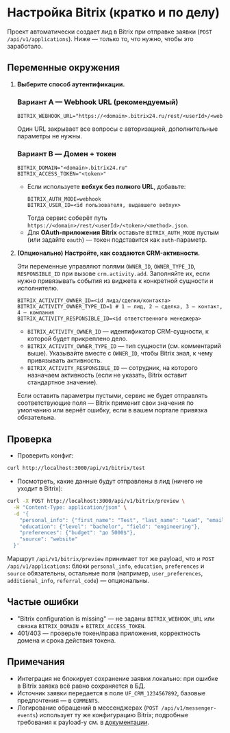 # Настройка Bitrix (кратко и по делу)

Проект автоматически создает лид в Bitrix при отправке заявки (`POST /api/v1/applications`). Ниже — только то, что нужно, чтобы это заработало.

## Переменные окружения

1. **Выберите способ аутентификации.**

   ### Вариант A — Webhook URL (рекомендуемый)
   ```env
   BITRIX_WEBHOOK_URL="https://<domain>.bitrix24.ru/rest/<userId>/<webhook_code>/"
   ```

   Один URL закрывает все вопросы с авторизацией, дополнительные параметры не нужны.

   ### Вариант B — Домен + токен
   ```env
   BITRIX_DOMAIN="<domain>.bitrix24.ru"
   BITRIX_ACCESS_TOKEN="<token>"
   ```

   - Если используете **вебхук без полного URL**, добавьте:
     ```env
     BITRIX_AUTH_MODE=webhook
     BITRIX_USER_ID=<id пользователя, выдавшего вебхук>
     ```
     Тогда сервис соберёт путь `https://<domain>/rest/<userId>/<token>/<method>.json`.
   - Для **OAuth-приложения Bitrix** оставьте `BITRIX_AUTH_MODE` пустым (или задайте `oauth`) — токен подставится как `auth`-параметр.

2. **(Опционально) Настройте, как создаются CRM-активности.**

   Эти переменные управляют полями `OWNER_ID`, `OWNER_TYPE_ID`, `RESPONSIBLE_ID` при вызове `crm.activity.add`. Заполняйте их, если нужно привязывать события из виджета к конкретной сущности и исполнителю.

   ```env
   BITRIX_ACTIVITY_OWNER_ID=<id лида/сделки/контакта>
   BITRIX_ACTIVITY_OWNER_TYPE_ID=1 # 1 — лид, 2 — сделка, 3 — контакт, 4 — компания
   BITRIX_ACTIVITY_RESPONSIBLE_ID=<id ответственного менеджера>
   ```

   - `BITRIX_ACTIVITY_OWNER_ID` — идентификатор CRM-сущности, к которой будет прикреплено дело.
   - `BITRIX_ACTIVITY_OWNER_TYPE_ID` — тип сущности (см. комментарий выше). Указывайте вместе с `OWNER_ID`, чтобы Bitrix знал, к чему привязывать активность.
   - `BITRIX_ACTIVITY_RESPONSIBLE_ID` — сотрудник, на которого назначаем активность (если не указать, Bitrix оставит стандартное значение).

   Если оставить параметры пустыми, сервис не будет отправлять соответствующие поля — Bitrix применит свои значения по умолчанию или вернёт ошибку, если в вашем портале привязка обязательна.

## Проверка

- Проверить конфиг:
```bash
curl http://localhost:3000/api/v1/bitrix/test
```

- Посмотреть, какие данные будут отправлены в лид (ничего не уходит в Bitrix):
```bash
curl -X POST http://localhost:3000/api/v1/bitrix/preview \
  -H "Content-Type: application/json" \
  -d '{
    "personal_info": {"first_name": "Test", "last_name": "Lead", "email": "test@example.com", "phone": "+10000000000"},
    "education": {"level": "bachelor", "field": "engineering"},
    "preferences": {"budget": "до 5000$"},
    "source": "website"
  }'
```

Маршрут `/api/v1/bitrix/preview` принимает тот же payload, что и `POST /api/v1/applications`: блоки `personal_info`,
`education`, `preferences` и `source` обязательны, остальные поля (например, `user_preferences`, `additional_info`,
`referral_code`) — опциональны.

## Частые ошибки

- "Bitrix configuration is missing" — не заданы `BITRIX_WEBHOOK_URL` или связка `BITRIX_DOMAIN` + `BITRIX_ACCESS_TOKEN`.
- 401/403 — проверьте токен/права приложения, корректность домена и срока действия токена.

## Примечания

- Интеграция не блокирует сохранение заявки локально: при ошибке в Bitrix заявка всё равно сохраняется в БД.
- Источник заявки передается в поле `UF_CRM_1234567892`, базовые предпочтения — в `COMMENTS`.
- Логирование обращений в мессенджерах (`POST /api/v1/messenger-events`) использует ту же конфигурацию Bitrix; подробные требования к payload-у см. в [документации](./MESSENGER_EVENTS.md).
